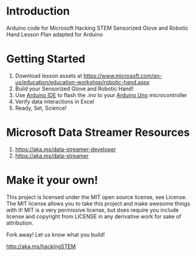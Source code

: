 # Introduction
Arduino code for Microsoft Hacking STEM Sensorized Glove and Robotic Hand Lesson Plan adapted for Arduino

# Getting Started
1. Download lesson assets at https://www.microsoft.com/en-us/education/education-workshop/robotic-hand.aspx
1. Build your Sensorized Glove and Robotic Hand!
1. Use [Arduino IDE](https://www.arduino.cc/en/Main/Software) to flash the .ino to your [Arduino Uno](https://store.arduino.cc/usa/arduino-uno-rev3) microcontroller
1. Verify data interactions in Excel
1. Ready, Set, Science!

# Microsoft Data Streamer Resources
1. https://aka.ms/data-streamer-developer
1. https://aka.ms/data-streamer

# Make it your own!
This project is licensed under the MIT open source license, see License. The MIT license allows you to take this project and make awesome things with it! MIT is a very permissive license, but does require you include license and copyright from LICENSE in any derivative work for sake of attribution.

Fork away! Let us know what you build!

http://aka.ms/hackingSTEM
